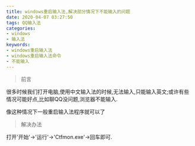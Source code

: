```yaml
---
title: windows重启输入法,解决部分情况下不能输入的问题
date: 2020-04-07 03:27:50
tags: QQ输入法
categories: 
- windows
- 输入法
keywords:
- windows重启输入法
- windows重启输入法命令
- 不能输入
---
```


> 前言

很多时候我们打开电脑,使用中文输入法的时候,无法输入,只能输入英文;或许有些情况可能好点,比如聊QQ没问题,浏览器不能输入.

像这种情况下一般重启输入法程序就可以了

> 解决办法

打开'开始'->'运行'->'Ctfmon.exe'->回车即可.

<div class="_9dhbe6qhpx"></div>
<script type="text/javascript">
    (window.slotbydup = window.slotbydup || []).push({
        id: "u5993486",
        container: "_9dhbe6qhpx",
        async: true
    });
</script>